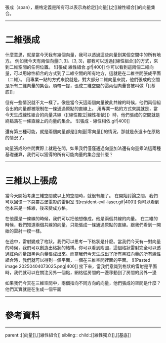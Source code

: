 張成（span），嚴格定義是所有可以表示為給定[[向量]]之[[線性組合]]的向量集合。
- - -
# 二維張成
什麼意思，就是當今天我有幾個向量，我可以透過這些向量到某個空間中的所有地方。
例如我今天有兩個向量$[1,3]、[3,3]$，那我可以透過[[線性組合]]的方式，來到二維空間的任何位置。
![[張成 線性組合.gif|400]]
你可以看到這兩個二維向量，可以用線性組合的方式到了二維空間的所有地方，這就是在二維空間張成平面（二維）。
用專業一點的方式來說就是，對大部分二維向量來說，他們張成的空間是所有二維向量的集合。順帶一提，張成二維空間的這兩個向量會被叫做「[[基底]]」


但有一些情況就不太一樣了。像是當今天這兩個向量彼此共線的時候，他們兩個組合出的向量都被限制在一條通過原點的直線上。
用專業一點的方式來說就是，當今天生成線性組合的向量共線（[[線性獨立|線性相依]]）時，他們張成的空間就是終點落在一條直線上的向量的集合。
![[張成 - 線性相依.gif|400]]

還有第三種可能，就是兩個向量都是[[向量|零向量]]的情況，那就是永遠卡在原點的情況了。

向量張成的空間實際上就是在問，如果我們僅僅通過向量加法還有向量乘法這兩種基礎運算，我們可以獲得的所有可能向量的集合是什麼？
- - -
# 三維以上張成
當今天開始考慮三維空間或以上的空間時，就很有趣了。
在開始討論之間，我們可以回憶一下惡靈古堡電影的雷射室
![[resident-evil-laser.gif|400]]
你可以看到他本來是一條線，後來變成方格。

在他還是一條線的時候，我們可以把他想像成，他是兩個共線的向量。
在二維的時候，我們知道兩個共線的向量，只能張成一條通過原點的直線。跟我們看到一開始的雷射一模一樣。

在途中，雷射變成了格狀，我們可以思考一下格狀是什麼。當我們今天有一對向量的時候，我們可以創造出格狀的結構。你可以看到附圖，這個格狀雷射完全可以透過紅色向量跟黑色向量張成出來。而當我們今天生成出了所有黑紅向量的所有線性組合時，我們就可以得到一個平面，一個在三維空間裡面的平面。
![[Pasted image 20250404073025.png|400]]
接下來，當我們意識到格狀的雷射是平面時，我們就可以在關注另外一個點，網格從房間的一邊移動到了房間的另外一邊

如果我們今天在三維空間中，兩個指向不同方向的向量，他們張成的空間是什麼？
他們其實就是在生成一個平面
- - -
# 參考資料

- - -
parent::[[向量]],[[線性組合]]
sibling::
child::[[線性獨立]],[[基底]]